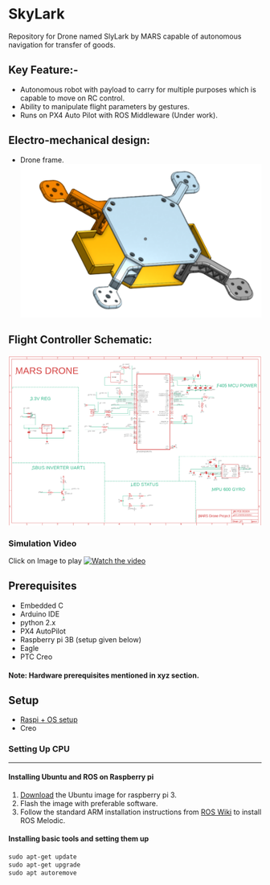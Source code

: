 # SkyLark
Repository for Drone named SlyLark by MARS capable of autonomous navigation for transfer of goods.

## Key Feature:-
* Autonomous robot with payload to carry for multiple purposes which is capable to move on RC control.
* Ability to manipulate flight parameters by gestures.
* Runs on PX4 Auto Pilot with ROS Middleware (Under work).

## Electro-mechanical design:

* Drone frame.
![Image alt text](Media/Capture1-removebg-preview.png?raw=true "Drone frame")


## Flight Controller Schematic:
![Image alt text](Media/sch.PNG?raw=true "Schematic")


### Simulation Video
Click on Image to play
[![Watch the video](https://github.com/mars-tu/SkyLark/blob/main/Media/simulation.jpg)](https://drive.google.com/file/d/1lU4UtkTPGOdcDK2UvRqbzy2OsXT-8WxJ/view?usp=sharing)

## Prerequisites
* Embedded C
* Arduino IDE
* python 2.x
* PX4 AutoPilot
* Raspberry pi 3B (setup given below)
* Eagle
* PTC Creo
#### Note: Hardware prerequisites mentioned in xyz section.

## Setup
* [Raspi + OS setup](#setting-up-cpu)
* Creo

### Setting Up CPU
------------------
#### Installing Ubuntu and ROS on Raspberry pi
1) [Download](https://cdimage.ubuntu.com/releases/18.04/release/) the Ubuntu image for raspberry pi 3.
2) Flash the image with preferable software.
3) Follow the standard ARM installation instructions from [ROS Wiki](https://wiki.ros.org/melodic/Installation/Ubuntu) to install ROS Melodic.

#### Installing basic tools and setting them up
```
sudo apt-get update
sudo apt-get upgrade
sudo apt autoremove
```
